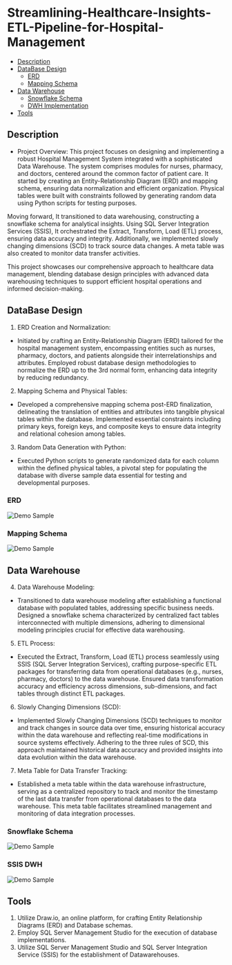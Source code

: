 # Streamlining-Healthcare-Insights-ETL-Pipeline-for-Hospital-Management

- [Description](#description)
- [DataBase Design](#DataBase-Design)
    - [ERD](#ERD)
    - [Mapping Schema](#Mapping-Schema)
- [Data Warehouse](#Data-Warehouse)
    - [Snowflake Schema](#Snowflake-Schema)
    - [DWH Implementation](#DWH-Implementation)
- [Tools](#Tools)


## Description

- Project Overview:
This project focuses on designing and implementing a robust Hospital Management System integrated with a sophisticated Data Warehouse. The system comprises modules for nurses, pharmacy, and doctors, centered around the common factor of patient care. It started by creating an Entity-Relationship Diagram (ERD) and mapping schema, ensuring data normalization and efficient organization. Physical tables were built with constraints followed by generating random data using Python scripts for testing purposes.

Moving forward, It transitioned to data warehousing, constructing a snowflake schema for analytical insights. Using SQL Server Integration Services (SSIS), It orchestrated the Extract, Transform, Load (ETL) process, ensuring data accuracy and integrity. Additionally, we implemented slowly changing dimensions (SCD) to track source data changes. A meta table was also created to monitor data transfer activities.

This project showcases our comprehensive approach to healthcare data management, blending database design principles with advanced data warehousing techniques to support efficient hospital operations and informed decision-making.



## DataBase Design

1) ERD Creation and Normalization:
- Initiated by crafting an Entity-Relationship Diagram (ERD) tailored for the hospital management system, encompassing entities such as nurses, pharmacy, doctors, and patients alongside their interrelationships and attributes. Employed robust database design methodologies to normalize the ERD up to the 3rd normal form, enhancing data integrity by reducing redundancy.

2) Mapping Schema and Physical Tables:
- Developed a comprehensive mapping schema post-ERD finalization, delineating the translation of entities and attributes into tangible physical tables within the database. Implemented essential constraints including primary keys, foreign keys, and composite keys to ensure data integrity and relational cohesion among tables.

3) Random Data Generation with Python:
- Executed Python scripts to generate randomized data for each column within the defined physical tables, a pivotal step for populating the database with diverse sample data essential for testing and developmental purposes.


### ERD
![Demo Sample](https://github.com/Sandra-Essa/Streamlining-Healthcare-Insights-ETL-Pipeline-for-Hospital-Management_/blob/main/Media/ERD.png)

### Mapping Schema
![Demo Sample](https://github.com/Sandra-Essa/Streamlining-Healthcare-Insights-ETL-Pipeline-for-Hospital-Management_/blob/main/Media/Mapping.png)


## Data Warehouse

4) Data Warehouse Modeling:
- Transitioned to data warehouse modeling after establishing a functional database with populated tables, addressing specific business needs. Designed a snowflake schema characterized by centralized fact tables interconnected with multiple dimensions, adhering to dimensional modeling principles crucial for effective data warehousing.

5) ETL Process:
- Executed the Extract, Transform, Load (ETL) process seamlessly using SSIS (SQL Server Integration Services), crafting purpose-specific ETL packages for transferring data from operational databases (e.g., nurses, pharmacy, doctors) to the data warehouse. Ensured data transformation accuracy and efficiency across dimensions, sub-dimensions, and fact tables through distinct ETL packages.

6) Slowly Changing Dimensions (SCD):
- Implemented Slowly Changing Dimensions (SCD) techniques to monitor and track changes in source data over time, ensuring historical accuracy within the data warehouse and reflecting real-time modifications in source systems effectively. Adhering to the three rules of SCD, this approach maintained historical data accuracy and provided insights into data evolution within the data warehouse.

7) Meta Table for Data Transfer Tracking:
- Established a meta table within the data warehouse infrastructure, serving as a centralized repository to track and monitor the timestamp of the last data transfer from operational databases to the data warehouse. This meta table facilitates streamlined management and monitoring of data integration processes.

### Snowflake Schema
![Demo Sample](https://github.com/Sandra-Essa/Streamlining-Healthcare-Insights-ETL-Pipeline-for-Hospital-Management_/blob/main/Media/Snowflake%20schema.png)

### SSIS DWH
![Demo Sample](https://github.com/Sandra-Essa/Streamlining-Healthcare-Insights-ETL-Pipeline-for-Hospital-Management_/blob/main/Media/OLAP_Hospital%20_Management_system.gif)

## Tools

1. Utilize Draw.io, an online platform, for crafting Entity Relationship Diagrams (ERD) and Database schemas.
2. Employ SQL Server Management Studio for the execution of database implementations.
3. Utilize SQL Server Management Studio and SQL Server Integration Service (SSIS) for the establishment of Datawarehouses.
